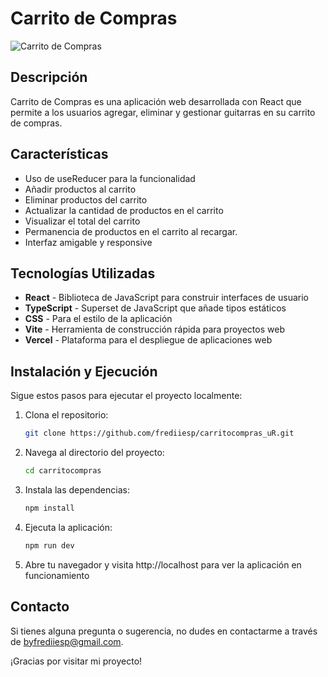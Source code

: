 # Carrito de Compras

![Carrito de Compras](https://github.com/frediiesp/carritocompras_uR/blob/main/screenshot.webp)

## Descripción

Carrito de Compras es una aplicación web desarrollada con React que permite a los usuarios agregar, eliminar y gestionar guitarras en su carrito de compras.

## Características

- Uso de useReducer para la funcionalidad
- Añadir productos al carrito
- Eliminar productos del carrito
- Actualizar la cantidad de productos en el carrito
- Visualizar el total del carrito
- Permanencia de productos en el carrito al recargar.
- Interfaz amigable y responsive

## Tecnologías Utilizadas

- **React** - Biblioteca de JavaScript para construir interfaces de usuario
- **TypeScript** - Superset de JavaScript que añade tipos estáticos
- **CSS** - Para el estilo de la aplicación
- **Vite** - Herramienta de construcción rápida para proyectos web
- **Vercel** - Plataforma para el despliegue de aplicaciones web

## Instalación y Ejecución

Sigue estos pasos para ejecutar el proyecto localmente:

1. Clona el repositorio:
   ```bash
   git clone https://github.com/frediiesp/carritocompras_uR.git

2. Navega al directorio del proyecto:
   ```bash
   cd carritocompras

3. Instala las dependencias:
   ```bash
   npm install

4. Ejecuta la aplicación:
   ```bash
   npm run dev

5. Abre tu navegador y visita http://localhost para ver la aplicación en funcionamiento

## Contacto

Si tienes alguna pregunta o sugerencia, no dudes en contactarme a través de [byfrediiesp@gmail.com](mailto:byfrediiesp@gmail.com).

¡Gracias por visitar mi proyecto!
